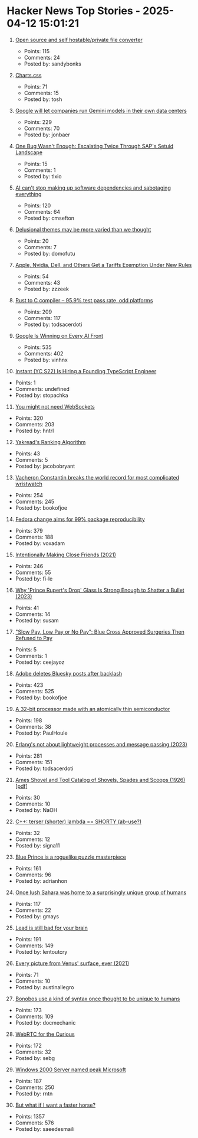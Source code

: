 # Hacker News Top Stories - 2025-04-12 15:01:21

1. [Open source and self hostable/private file converter](https://vert.sh)
   - Points: 115
   - Comments: 24
   - Posted by: sandybonks

2. [Charts.css](https://chartscss.org/)
   - Points: 71
   - Comments: 15
   - Posted by: tosh

3. [Google will let companies run Gemini models in their own data centers](https://www.cnbc.com/2025/04/09/google-will-let-companies-run-gemini-models-in-their-own-data-centers.html)
   - Points: 229
   - Comments: 70
   - Posted by: jonbaer

4. [One Bug Wasn't Enough: Escalating Twice Through SAP's Setuid Landscape](https://www.anvilsecure.com/blog/one-bug-wasnt-enough-escalating-twice-through-saps-setuid-landscape.html)
   - Points: 15
   - Comments: 1
   - Posted by: tlxio

5. [AI can't stop making up software dependencies and sabotaging everything](https://www.theregister.com/2025/04/12/ai_code_suggestions_sabotage_supply_chain/)
   - Points: 120
   - Comments: 64
   - Posted by: cmsefton

6. [Delusional themes may be more varied than we thought](https://www.bps.org.uk/research-digest/delusional-themes-may-be-more-varied-we-thought)
   - Points: 20
   - Comments: 7
   - Posted by: domofutu

7. [Apple, Nvidia, Dell, and Others Get a Tariffs Exemption Under New Rules](https://www.barrons.com/articles/tariffs-exclusions-exemptions-apple-nvidia-dell-smartphones-pcs-b2e069ff)
   - Points: 54
   - Comments: 43
   - Posted by: zzzeek

8. [Rust to C compiler – 95.9% test pass rate, odd platforms](https://fractalfir.github.io/generated_html/cg_clr_odd_platforms.html)
   - Points: 209
   - Comments: 117
   - Posted by: todsacerdoti

9. [Google Is Winning on Every AI Front](https://www.thealgorithmicbridge.com/p/google-is-winning-on-every-ai-front)
   - Points: 535
   - Comments: 402
   - Posted by: vinhnx

10. [Instant (YC S22) Is Hiring a Founding TypeScript Engineer](https://www.instantdb.com/hiring/ts-hacker)
   - Points: 1
   - Comments: undefined
   - Posted by: stopachka

11. [You might not need WebSockets](https://hntrl.io/posts/you-dont-need-websockets/)
   - Points: 320
   - Comments: 203
   - Posted by: hntrl

12. [Yakread's Ranking Algorithm](https://obryant.dev/p/yakread-algorithm/)
   - Points: 43
   - Comments: 5
   - Posted by: jacobobryant

13. [Vacheron Constantin breaks the world record for most complicated wristwatch](https://www.hodinkee.com/articles/introducing-vacheron-constantin-les-cabinotiers-solaria)
   - Points: 254
   - Comments: 245
   - Posted by: bookofjoe

14. [Fedora change aims for 99% package reproducibility](https://lwn.net/Articles/1014979/)
   - Points: 379
   - Comments: 188
   - Posted by: voxadam

15. [Intentionally Making Close Friends (2021)](https://www.neelnanda.io/blog/43-making-friends)
   - Points: 246
   - Comments: 55
   - Posted by: fi-le

16. [Why 'Prince Rupert's Drop' Glass Is Strong Enough to Shatter a Bullet (2023)](https://www.popularmechanics.com/science/a40008994/why-the-prince-ruperts-drop-is-so-strong/)
   - Points: 41
   - Comments: 14
   - Posted by: susam

17. ["Slow Pay, Low Pay or No Pay": Blue Cross Approved Surgeries Then Refused to Pay](https://www.propublica.org/article/blue-cross-blue-shield-louisiana-insurance-lawsuit-breast-cancer-doctors)
   - Points: 5
   - Comments: 1
   - Posted by: ceejayoz

18. [Adobe deletes Bluesky posts after backlash](https://petapixel.com/2025/04/10/adobe-deletes-bluesky-posts-after-furious-backlash/)
   - Points: 423
   - Comments: 525
   - Posted by: bookofjoe

19. [A 32-bit processor made with an atomically thin semiconductor](https://arstechnica.com/science/2025/04/researchers-build-a-risc-v-processor-using-a-2d-semiconductor/)
   - Points: 198
   - Comments: 38
   - Posted by: PaulHoule

20. [Erlang's not about lightweight processes and message passing (2023)](https://stevana.github.io/erlangs_not_about_lightweight_processes_and_message_passing.html)
   - Points: 281
   - Comments: 151
   - Posted by: todsacerdoti

21. [Ames Shovel and Tool Catalog of Shovels, Spades and Scoops (1926) [pdf]](https://stonehill-website.s3.amazonaws.com/files/resources/1926-ames-catalog-2.pdf)
   - Points: 30
   - Comments: 10
   - Posted by: NaOH

22. [C++: terser (shorter) lambda == SHORTY (ab-use?)](https://github.com/hanickadot/shorty)
   - Points: 32
   - Comments: 12
   - Posted by: signa11

23. [Blue Prince is a roguelike puzzle masterpiece](https://mssv.net/2025/04/07/a-puzzle-designer-on-blue-prince-a-roguelike-puzzle-masterpiece/)
   - Points: 161
   - Comments: 96
   - Posted by: adrianhon

24. [Once lush Sahara was home to a surprisingly unique group of humans](https://www.sciencealert.com/once-lush-sahara-was-home-to-a-surprisingly-unique-group-of-humans)
   - Points: 117
   - Comments: 22
   - Posted by: gmays

25. [Lead is still bad for your brain](https://neurofrontiers.blog/why-lead-is-still-bad-for-your-brain/)
   - Points: 191
   - Comments: 149
   - Posted by: lentoutcry

26. [Every picture from Venus' surface, ever (2021)](https://www.planetary.org/articles/every-picture-from-venus-surface-ever)
   - Points: 71
   - Comments: 10
   - Posted by: austinallegro

27. [Bonobos use a kind of syntax once thought to be unique to humans](https://www.newscientist.com/article/2474993-bonobos-use-a-kind-of-syntax-once-thought-to-be-unique-to-humans/)
   - Points: 173
   - Comments: 109
   - Posted by: docmechanic

28. [WebRTC for the Curious](https://webrtcforthecurious.com)
   - Points: 172
   - Comments: 32
   - Posted by: sebg

29. [Windows 2000 Server named peak Microsoft](https://www.theregister.com/2025/04/11/windows_2000_best_microsoft/)
   - Points: 187
   - Comments: 250
   - Posted by: rntn

30. [But what if I want a faster horse?](https://rakhim.exotext.com/but-what-if-i-really-want-a-faster-horse)
   - Points: 1357
   - Comments: 576
   - Posted by: saeedesmaili

